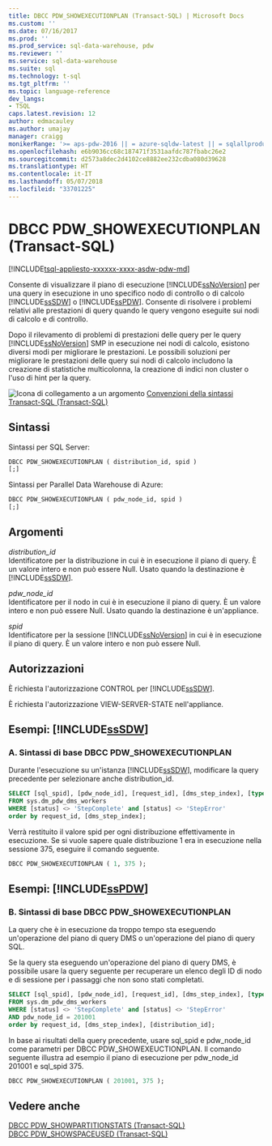 ```yaml
---
title: DBCC PDW_SHOWEXECUTIONPLAN (Transact-SQL) | Microsoft Docs
ms.custom: ''
ms.date: 07/16/2017
ms.prod: ''
ms.prod_service: sql-data-warehouse, pdw
ms.reviewer: ''
ms.service: sql-data-warehouse
ms.suite: sql
ms.technology: t-sql
ms.tgt_pltfrm: ''
ms.topic: language-reference
dev_langs:
- TSQL
caps.latest.revision: 12
author: edmacauley
ms.author: umajay
manager: craigg
monikerRange: '>= aps-pdw-2016 || = azure-sqldw-latest || = sqlallproducts-allversions'
ms.openlocfilehash: e6b9036cc68c187471f3531aafdc787fbabc26e2
ms.sourcegitcommit: d2573a8dec2d4102ce8882ee232cdba080d39628
ms.translationtype: HT
ms.contentlocale: it-IT
ms.lasthandoff: 05/07/2018
ms.locfileid: "33701225"
---
```

# <a name="dbcc-pdwshowexecutionplan-transact-sql"></a>DBCC PDW_SHOWEXECUTIONPLAN (Transact-SQL)
[!INCLUDE[tsql-appliesto-xxxxxx-xxxx-asdw-pdw-md](../../includes/tsql-appliesto-xxxxxx-xxxx-asdw-pdw-md.md)]

Consente di visualizzare il piano di esecuzione [!INCLUDE[ssNoVersion](../../includes/ssnoversion-md.md)] per una query in esecuzione in uno specifico nodo di controllo o di calcolo [!INCLUDE[ssSDW](../../includes/sssdw-md.md)] o [!INCLUDE[ssPDW](../../includes/sspdw-md.md)]. Consente di risolvere i problemi relativi alle prestazioni di query quando le query vengono eseguite sui nodi di calcolo e di controllo.
  
Dopo il rilevamento di problemi di prestazioni delle query per le query [!INCLUDE[ssNoVersion](../../includes/ssnoversion-md.md)] SMP in esecuzione nei nodi di calcolo, esistono diversi modi per migliorare le prestazioni. Le possibili soluzioni per migliorare le prestazioni delle query sui nodi di calcolo includono la creazione di statistiche multicolonna, la creazione di indici non cluster o l'uso di hint per la query.
  
![Icona di collegamento a un argomento](../../database-engine/configure-windows/media/topic-link.gif "Icona di collegamento a un argomento") [Convenzioni della sintassi Transact-SQL &#40;Transact-SQL&#41;](../../t-sql/language-elements/transact-sql-syntax-conventions-transact-sql.md)
  
## <a name="syntax"></a>Sintassi  
Sintassi per SQL Server:

```sql
DBCC PDW_SHOWEXECUTIONPLAN ( distribution_id, spid )  
[;]  
```  
Sintassi per Parallel Data Warehouse di Azure:
  
```sql
DBCC PDW_SHOWEXECUTIONPLAN ( pdw_node_id, spid )  
[;]  
```  
  
## <a name="arguments"></a>Argomenti  
 *distribution_id*  
 Identificatore per la distribuzione in cui è in esecuzione il piano di query. È un valore intero e non può essere Null. Usato quando la destinazione è [!INCLUDE[ssSDW](../../includes/sssdw-md.md)].  
  
 *pdw_node_id*  
 Identificatore per il nodo in cui è in esecuzione il piano di query. È un valore intero e non può essere Null. Usato quando la destinazione è un'appliance.  
  
 *spid*  
 Identificatore per la sessione [!INCLUDE[ssNoVersion](../../includes/ssnoversion-md.md)] in cui è in esecuzione il piano di query. È un valore intero e non può essere Null.  
  
## <a name="permissions"></a>Autorizzazioni  
 È richiesta l'autorizzazione CONTROL per [!INCLUDE[ssSDW](../../includes/sssdw-md.md)].  
  
È richiesta l'autorizzazione VIEW-SERVER-STATE nell'appliance.
  
## <a name="examples-includesssdwincludessssdw-mdmd"></a>Esempi: [!INCLUDE[ssSDW](../../includes/sssdw-md.md)]  
  
### <a name="a-dbcc-pdwshowexecutionplan-basic-syntax"></a>A. Sintassi di base DBCC PDW_SHOWEXECUTIONPLAN  
 Durante l'esecuzione su un'istanza [!INCLUDE[ssSDW](../../includes/sssdw-md.md)], modificare la query precedente per selezionare anche distribution_id.  
  
```sql
SELECT [sql_spid], [pdw_node_id], [request_id], [dms_step_index], [type], [start_time], [end_time], [status], [distribution_id]  
FROM sys.dm_pdw_dms_workers   
WHERE [status] <> 'StepComplete' and [status] <> 'StepError'  
order by request_id, [dms_step_index];  
```  
  
Verrà restituito il valore spid per ogni distribuzione effettivamente in esecuzione. Se si vuole sapere quale distribuzione 1 era in esecuzione nella sessione 375, eseguire il comando seguente.
  
```sql
DBCC PDW_SHOWEXECUTIONPLAN ( 1, 375 );  
```  

## <a name="examples-includesspdwincludessspdw-mdmd"></a>Esempi: [!INCLUDE[ssPDW](../../includes/sspdw-md.md)]  
### <a name="b-dbcc-pdwshowexecutionplan-basic-syntax"></a>B. Sintassi di base DBCC PDW_SHOWEXECUTIONPLAN  
 La query che è in esecuzione da troppo tempo sta eseguendo un'operazione del piano di query DMS o un'operazione del piano di query SQL.  
  
Se la query sta eseguendo un'operazione del piano di query DMS, è possibile usare la query seguente per recuperare un elenco degli ID di nodo e di sessione per i passaggi che non sono stati completati.
  
```sql
SELECT [sql_spid], [pdw_node_id], [request_id], [dms_step_index], [type], [start_time], [end_time], [status]   
FROM sys.dm_pdw_dms_workers   
WHERE [status] <> 'StepComplete' and [status] <> 'StepError'  
AND pdw_node_id = 201001   
order by request_id, [dms_step_index], [distribution_id];  
```  
  
In base ai risultati della query precedente, usare sql_spid e pdw_node_id come parametri per DBCC PDW_SHOWEXEUCTIONPLAN. Il comando seguente illustra ad esempio il piano di esecuzione per pdw_node_id 201001 e sql_spid 375.
  
```sql
DBCC PDW_SHOWEXECUTIONPLAN ( 201001, 375 );  
```  

## <a name="see-also"></a>Vedere anche
[DBCC PDW_SHOWPARTITIONSTATS &#40;Transact-SQL&#41;](dbcc-pdw-showpartitionstats-transact-sql.md)  
[DBCC PDW_SHOWSPACEUSED &#40;Transact-SQL&#41;](dbcc-pdw-showspaceused-transact-sql.md)
